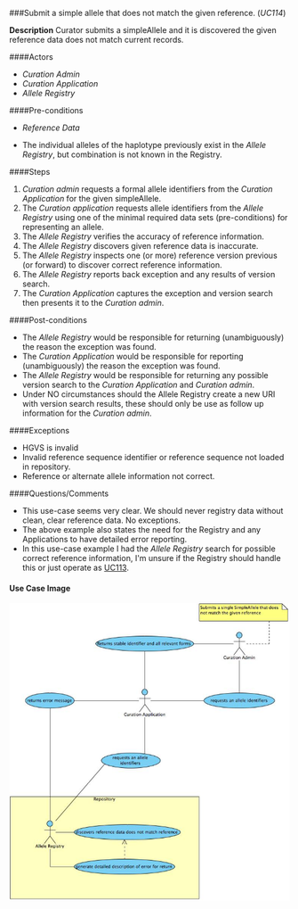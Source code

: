 ###Submit a simple allele that does not match the given reference. (*UC114*)

**Description**
Curator submits a simpleAllele and it is discovered the given reference data does not match current records.

####Actors
- *Curation Admin*
- *Curation Application*
- *Allele Registry*

####Pre-conditions
- *Reference Data*

- The individual alleles of the haplotype previously exist in the *Allele Registry*, but combination is not known in the Registry.


####Steps
1. *Curation admin* requests a formal allele identifiers from the *Curation Application* for the given simpleAllele.
2. The *Curation application* requests allele identifiers from the *Allele Registry* using one of the minimal required data sets (pre-conditions) for representing an allele.
3. The *Allele Registry* verifies the accuracy of reference information.
4. The *Allele Registry* discovers given reference data is inaccurate. 
5. The *Allele Registry* inspects one (or more) reference version previous (or forward) to discover correct reference information.
6. The *Allele Registry* reports back exception and any results of version search.
7. The *Curation Application* captures the exception and version search then presents it to the *Curation admin*.

####Post-conditions
- The *Allele Registry* would be responsible for returning (unambiguously) the reason the exception was found.
- The *Curation Application* would be responsible for reporting (unambiguously) the reason the exception was found.
- The *Allele Registry* would be responsible for returning any possible version search to the *Curation Application* and *Curation admin*.
- Under NO circumstances should the Allele Registry create a new URI with version search results, these should only be use as follow up information for the *Curation admin*.

####Exceptions
- HGVS is invalid
- Invalid reference sequence identifier or reference sequence not loaded in repository.
- Reference or alternate allele information not correct.

####Questions/Comments
- This use-case seems very clear.  We should never registry data without clean, clear reference data. No exceptions.
- The above example also states the need for the Registry and any Applications to have detailed error reporting.
- In this use-case example I had the *Allele Registry* search for possible correct reference information, I'm unsure if the Registry should handle this or just operate as [UC113](./UC113.md).

#### Use Case Image

![logo](https://github.com/clingen-data-model/allele-registry/blob/master/images/UC114.jpg)
